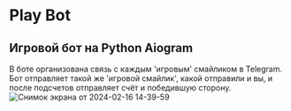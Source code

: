 # Play Bot
## Игровой бот на Python Aiogram 
В боте организована связь с каждым 'игровым' смайликом в Telegram.
Бот отправляет такой же 'игровой смайлик', какой отправили и вы, и после подсчетов отправляет счёт и победившую сторону.
![Снимок экрана от 2024-02-16 14-39-59](https://github.com/ForgottenRohan/PlayBOT/assets/139545262/ef436af0-209f-4bc9-a562-0245a4c864a8)

